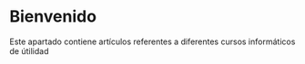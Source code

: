 # Bienvenido

Este apartado contiene artículos referentes a diferentes cursos informáticos de útilidad